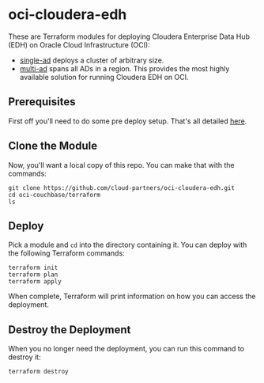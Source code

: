 # oci-cloudera-edh
These are Terraform modules for deploying Cloudera Enterprise Data Hub (EDH) on Oracle Cloud Infrastructure (OCI):

* [single-ad](single-ad) deploys a cluster of arbitrary size.
* [multi-ad](multi-ad) spans all ADs in a region.  This provides the most highly available solution for running Cloudera EDH on OCI.

## Prerequisites
First off you'll need to do some pre deploy setup.  That's all detailed [here](https://github.com/cloud-partners/oci-prerequisites).

## Clone the Module
Now, you'll want a local copy of this repo.  You can make that with the commands:

    git clone https://github.com/cloud-partners/oci-cloudera-edh.git
    cd oci-couchbase/terraform
    ls

## Deploy
Pick a module and `cd` into the directory containing it.  You can deploy with the following Terraform commands:

    terraform init
    terraform plan
    terraform apply

When complete, Terraform will print information on how you can access the deployment.

## Destroy the Deployment
When you no longer need the deployment, you can run this command to destroy it:

    terraform destroy

